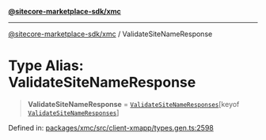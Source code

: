 [**@sitecore-marketplace-sdk/xmc**](../README.md)

***

[@sitecore-marketplace-sdk/xmc](../README.md) / ValidateSiteNameResponse

# Type Alias: ValidateSiteNameResponse

> **ValidateSiteNameResponse** = [`ValidateSiteNameResponses`](ValidateSiteNameResponses.md)\[keyof [`ValidateSiteNameResponses`](ValidateSiteNameResponses.md)\]

Defined in: [packages/xmc/src/client-xmapp/types.gen.ts:2598](https://github.com/Sitecore/sitecore-marketplace-sdk/blob/af886e6134b8d1079ef5b8ef70b7eb2f1d9c8aeb/packages/xmc/src/client-xmapp/types.gen.ts#L2598)
